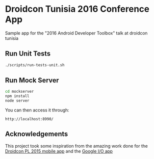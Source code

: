 # Droidcon Tunisia 2016 Conference App

Sample app for the "2016 Android Developer Toolbox" talk at droidcon tunisia

## Run Unit Tests

```bash
./scripts/run-tests-unit.sh
```


## Run Mock Server

```bash
cd mockserver
npm install
node server
```

You can then access it through:

```
http://localhost:8990/
```

## Acknowledgements

This project took some inspiration from the amazing work done for the [Droidcon PL 2015 mobile app][] and the [Google I/O app][]

[Droidcon PL 2015 mobile app]: https://github.com/droidconpl/droidcon-2015-mobile-app
[Google I/O app]: https://github.com/google/iosched
